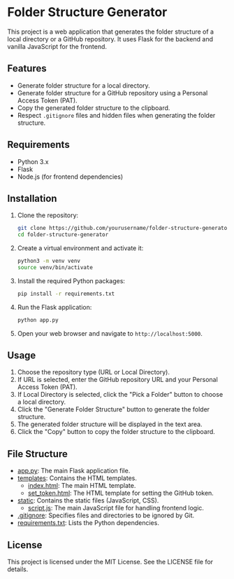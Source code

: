 # Folder Structure Generator

This project is a web application that generates the folder structure of a local directory or a GitHub repository. It uses Flask for the backend and vanilla JavaScript for the frontend.

## Features

- Generate folder structure for a local directory.
- Generate folder structure for a GitHub repository using a Personal Access Token (PAT).
- Copy the generated folder structure to the clipboard.
- Respect `.gitignore` files and hidden files when generating the folder structure.

## Requirements

- Python 3.x
- Flask
- Node.js (for frontend dependencies)

## Installation

1. Clone the repository:

   ```bash
   git clone https://github.com/yourusername/folder-structure-generator.git
   cd folder-structure-generator
   ```

2. Create a virtual environment and activate it:

   ```bash
   python3 -m venv venv
   source venv/bin/activate
   ```

3. Install the required Python packages:

   ```bash
   pip install -r requirements.txt
   ```

4. Run the Flask application:

   ```bash
   python app.py
   ```

5. Open your web browser and navigate to `http://localhost:5000`.

## Usage

1. Choose the repository type (URL or Local Directory).
2. If URL is selected, enter the GitHub repository URL and your Personal Access Token (PAT).
3. If Local Directory is selected, click the "Pick a Folder" button to choose a local directory.
4. Click the "Generate Folder Structure" button to generate the folder structure.
5. The generated folder structure will be displayed in the text area.
6. Click the "Copy" button to copy the folder structure to the clipboard.

## File Structure

- [app.py](http://_vscodecontentref_/0): The main Flask application file.
- [templates](http://_vscodecontentref_/1): Contains the HTML templates.
  - [index.html](http://_vscodecontentref_/2): The main HTML template.
  - [set_token.html](http://_vscodecontentref_/3): The HTML template for setting the GitHub token.
- [static](http://_vscodecontentref_/4): Contains the static files (JavaScript, CSS).
  - [script.js](http://_vscodecontentref_/5): The main JavaScript file for handling frontend logic.
- [.gitignore](http://_vscodecontentref_/6): Specifies files and directories to be ignored by Git.
- [requirements.txt](http://_vscodecontentref_/7): Lists the Python dependencies.

## License

This project is licensed under the MIT License. See the LICENSE file for details.
